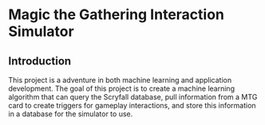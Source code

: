 # Magic the Gathering Interaction Simulator

## Introduction
This project is a adventure in both machine learning and application development. The goal of this project is to create a machine learning algorithm that can query the Scryfall database, pull information from a MTG card to create triggers for gameplay interactions, and store this information in a database for the simulator to use. 
